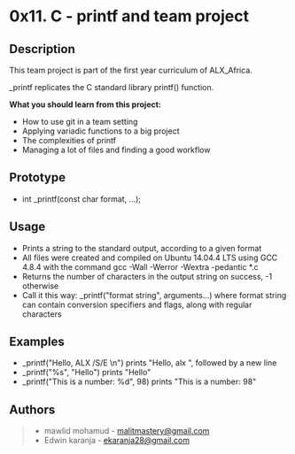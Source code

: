 # 0x11. C - printf and team project
## Description

This team project is part of the first year curriculum of ALX_Africa.

_printf replicates the C standard library printf() function.


**What you should learn from this project:**

- How to use git in a team setting
- Applying variadic functions to a big project
- The complexities of printf
- Managing a lot of files and finding a good workflow

## Prototype
* int _printf(const char format, ...);

## Usage
- Prints a string to the standard output, according to a given format
- All files were created and compiled on Ubuntu 14.04.4 LTS using GCC 4.8.4 with the command gcc -Wall -Werror -Wextra -pedantic *.c
- Returns the number of characters in the output string on success, -1 otherwise
- Call it this way: _printf("format string", arguments...) where format string can contain conversion specifiers and flags, along with regular characters
## Examples
- _printf("Hello, ALX /S/E \n") prints "Hello, alx ", followed by a new line
- _printf("%s", "Hello") prints "Hello"
- _printf("This is a number: %d", 98) prints "This is a number: 98"

## Authors
> - mawlid mohamud - malitmastery@gmail.com
> - Edwin karanja - ekaranja28@gmail.com
